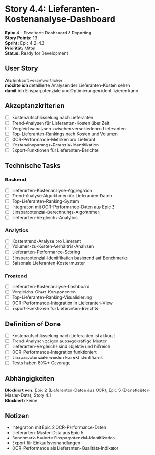 # Story 4.4: Lieferanten-Kostenanalyse-Dashboard

**Epic:** 4 - Erweiterte Dashboard & Reporting  
**Story Points:** 13  
**Sprint:** Epic 4.2-4.3  
**Priorität:** Mittel  
**Status:** Ready for Development

## User Story

**Als** Einkaufsverantwortlicher  
**möchte ich** detaillierte Analysen der Lieferanten-Kosten sehen  
**damit** ich Einsparpotenziale und Optimierungen identifizieren kann

## Akzeptanzkriterien

- [ ] Kostenaufschlüsselung nach Lieferanten
- [ ] Trend-Analysen für Lieferanten-Kosten über Zeit
- [ ] Vergleichsanalysen zwischen verschiedenen Lieferanten
- [ ] Top-Lieferanten-Rankings nach Kosten und Volumen
- [ ] OCR-Performance-Metriken pro Lieferant
- [ ] Kosteneinsparungs-Potenzial-Identifikation
- [ ] Export-Funktionen für Lieferanten-Berichte

## Technische Tasks

### Backend
- [ ] Lieferanten-Kostenanalyse-Aggregation
- [ ] Trend-Analyse-Algorithmen für Lieferanten-Daten
- [ ] Top-Lieferanten-Ranking-System
- [ ] Integration mit OCR-Performance-Daten aus Epic 2
- [ ] Einsparpotenzial-Berechnungs-Algorithmen
- [ ] Lieferanten-Vergleichs-Analytics

### Analytics
- [ ] Kostentrend-Analyse pro Lieferant
- [ ] Volumen-zu-Kosten-Verhältnis-Analysen
- [ ] Lieferanten-Performance-Scoring
- [ ] Einsparpotenzial-Identifikation basierend auf Benchmarks
- [ ] Saisonale Lieferanten-Kostenmuster

### Frontend
- [ ] Lieferanten-Kostenanalyse-Dashboard
- [ ] Vergleichs-Chart-Komponenten
- [ ] Top-Lieferanten-Ranking-Visualisierung
- [ ] OCR-Performance-Integration in Lieferanten-View
- [ ] Export-Funktionen für Lieferanten-Berichte

## Definition of Done

- [ ] Kostenaufschlüsselung nach Lieferanten ist akkurat
- [ ] Trend-Analysen zeigen aussagekräftige Muster
- [ ] Lieferanten-Vergleiche sind objektiv und hilfreich
- [ ] OCR-Performance-Integration funktioniert
- [ ] Einsparpotenziale werden korrekt identifiziert
- [ ] Tests haben 80%+ Coverage

## Abhängigkeiten

**Blockiert von:** Epic 2 (Lieferanten-Daten aus OCR), Epic 5 (Dienstleister-Master-Data), Story 4.1  
**Blockiert:** Keine

## Notizen

- Integration mit Epic 2 OCR-Performance-Daten
- Lieferanten-Master-Data aus Epic 5
- Benchmark-basierte Einsparpotenzial-Identifikation
- Export für Einkaufsverhandlungen
- OCR-Performance als Lieferanten-Qualitäts-Indikator